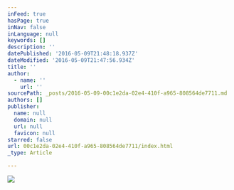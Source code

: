 ```yaml
---
inFeed: true
hasPage: true
inNav: false
inLanguage: null
keywords: []
description: ''
datePublished: '2016-05-09T21:48:18.937Z'
dateModified: '2016-05-09T21:47:56.934Z'
title: ''
author:
  - name: ''
    url: ''
sourcePath: _posts/2016-05-09-00c1e2da-02e4-410f-a965-808564de7711.md
authors: []
publisher:
  name: null
  domain: null
  url: null
  favicon: null
starred: false
url: 00c1e2da-02e4-410f-a965-808564de7711/index.html
_type: Article

---
```

![](https://the-grid-user-content.s3-us-west-2.amazonaws.com/25e66f26-6b9d-456b-97e5-21b69e7cf5b0.png)